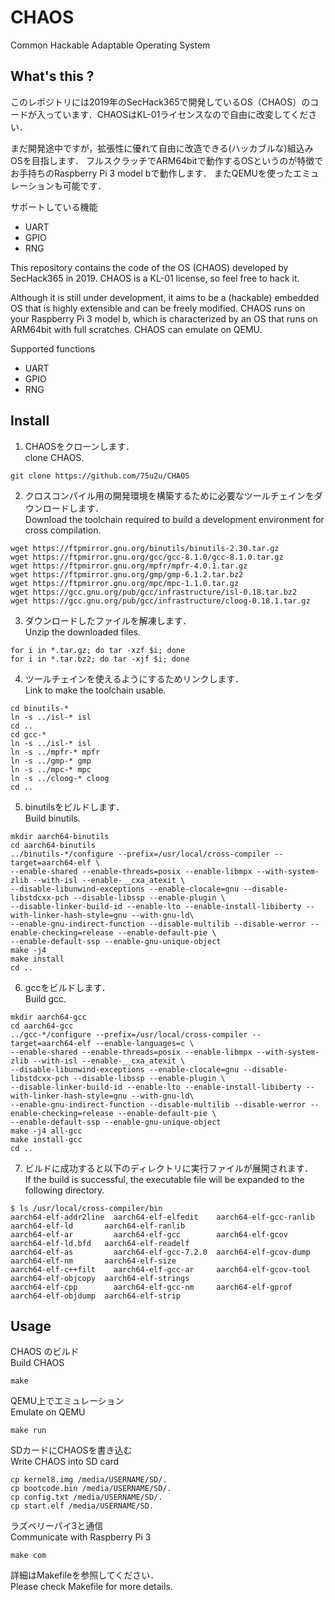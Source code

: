 # CHAOS
Common Hackable Adaptable Operating System

## What's this ?
このレポジトリには2019年のSecHack365で開発しているOS（CHAOS）のコードが入っています．CHAOSはKL-01ライセンスなので自由に改変してください．

まだ開発途中ですが，拡張性に優れて自由に改造できる(ハッカブルな)組込みOSを目指します．
フルスクラッチでARM64bitで動作するOSというのが特徴でお手持ちのRaspberry Pi 3 model bで動作します．
またQEMUを使ったエミュレーションも可能です．

サポートしている機能
- UART
- GPIO
- RNG

This repository contains the code of the OS (CHAOS) developed by SecHack365 in 2019. CHAOS is a KL-01 license, so feel free to hack it.

Although it is still under development, it aims to be a (hackable) embedded OS that is highly extensible and can be freely modified.
CHAOS runs on your Raspberry Pi 3 model b, which is characterized by an OS that runs on ARM64bit with full scratches.
CHAOS can emulate on QEMU.  

Supported functions
- UART
- GPIO
- RNG

## Install
1. CHAOSをクローンします．  
clone CHAOS.
```
git clone https://github.com/75u2u/CHAOS
```
2. クロスコンパイル用の開発環境を構築するために必要なツールチェインをダウンロードします．  
Download the toolchain required to build a development environment for cross compilation.
```
wget https://ftpmirror.gnu.org/binutils/binutils-2.30.tar.gz
wget https://ftpmirror.gnu.org/gcc/gcc-8.1.0/gcc-8.1.0.tar.gz
wget https://ftpmirror.gnu.org/mpfr/mpfr-4.0.1.tar.gz
wget https://ftpmirror.gnu.org/gmp/gmp-6.1.2.tar.bz2
wget https://ftpmirror.gnu.org/mpc/mpc-1.1.0.tar.gz
wget https://gcc.gnu.org/pub/gcc/infrastructure/isl-0.18.tar.bz2
wget https://gcc.gnu.org/pub/gcc/infrastructure/cloog-0.18.1.tar.gz
```
3. ダウンロードしたファイルを解凍します．  
Unzip the downloaded files.
```
for i in *.tar.gz; do tar -xzf $i; done
for i in *.tar.bz2; do tar -xjf $i; done
```
4. ツールチェインを使えるようにするためリンクします．  
Link to make the toolchain usable.
```
cd binutils-*
ln -s ../isl-* isl
cd ..
cd gcc-*
ln -s ../isl-* isl
ln -s ../mpfr-* mpfr
ln -s ../gmp-* gmp
ln -s ../mpc-* mpc
ln -s ../cloog-* cloog
cd ..
```
5. binutilsをビルドします．  
Build binutils.
```
mkdir aarch64-binutils
cd aarch64-binutils
../binutils-*/configure --prefix=/usr/local/cross-compiler --target=aarch64-elf \
--enable-shared --enable-threads=posix --enable-libmpx --with-system-zlib --with-isl --enable-__cxa_atexit \
--disable-libunwind-exceptions --enable-clocale=gnu --disable-libstdcxx-pch --disable-libssp --enable-plugin \
--disable-linker-build-id --enable-lto --enable-install-libiberty --with-linker-hash-style=gnu --with-gnu-ld\
--enable-gnu-indirect-function --disable-multilib --disable-werror --enable-checking=release --enable-default-pie \
--enable-default-ssp --enable-gnu-unique-object
make -j4
make install
cd ..
```
6. gccをビルドします．  
Build gcc.
```
mkdir aarch64-gcc
cd aarch64-gcc
../gcc-*/configure --prefix=/usr/local/cross-compiler --target=aarch64-elf --enable-languages=c \
--enable-shared --enable-threads=posix --enable-libmpx --with-system-zlib --with-isl --enable-__cxa_atexit \
--disable-libunwind-exceptions --enable-clocale=gnu --disable-libstdcxx-pch --disable-libssp --enable-plugin \
--disable-linker-build-id --enable-lto --enable-install-libiberty --with-linker-hash-style=gnu --with-gnu-ld\
--enable-gnu-indirect-function --disable-multilib --disable-werror --enable-checking=release --enable-default-pie \
--enable-default-ssp --enable-gnu-unique-object
make -j4 all-gcc
make install-gcc
cd ..
```
7. ビルドに成功すると以下のディレクトリに実行ファイルが展開されます．  
If the build is successful, the executable file will be expanded to the following directory.
```
$ ls /usr/local/cross-compiler/bin
aarch64-elf-addr2line  aarch64-elf-elfedit    aarch64-elf-gcc-ranlib  aarch64-elf-ld       aarch64-elf-ranlib
aarch64-elf-ar         aarch64-elf-gcc        aarch64-elf-gcov        aarch64-elf-ld.bfd   aarch64-elf-readelf
aarch64-elf-as         aarch64-elf-gcc-7.2.0  aarch64-elf-gcov-dump   aarch64-elf-nm       aarch64-elf-size
aarch64-elf-c++filt    aarch64-elf-gcc-ar     aarch64-elf-gcov-tool   aarch64-elf-objcopy  aarch64-elf-strings
aarch64-elf-cpp        aarch64-elf-gcc-nm     aarch64-elf-gprof       aarch64-elf-objdump  aarch64-elf-strip
```

## Usage

CHAOS のビルド  
Build CHAOS
```
make
```
QEMU上でエミュレーション  
Emulate on QEMU
```
make run
```
SDカードにCHAOSを書き込む  
Write CHAOS into SD card
```
cp kernel8.img /media/USERNAME/SD/.
cp bootcode.bin /media/USERNAME/SD/.
cp config.txt /media/USERNAME/SD/.
cp start.elf /media/USERNAME/SD.
```
ラズベリーパイ3と通信  
Communicate with Raspberry Pi 3
```
make com
```
詳細はMakefileを参照してください．  
Please check Makefile for more details.

